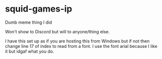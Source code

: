 # squid-games-ip
Dumb meme thing I did

Won't show to Discord but will to anyone/thing else.

I have this set up as if you are hosting this from Windows but if not then change line 17 of index to read from a font.  I use the font arial because I like it but idgaf what you do.
